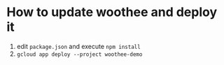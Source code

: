 # How to update woothee and deploy it

1. edit `package.json` and execute `npm install`
1. `gcloud app deploy --project woothee-demo`
